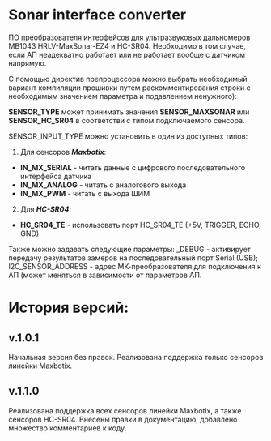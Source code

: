# Sonar interface converter

ПО преобразователя интерфейсов для ультразвуковых дальномеров MB1043 HRLV-MaxSonar-EZ4 и HC-SR04.
Необходимо в том случае, если АП неадекватно работает или не работает вообще с датчиком напрямую.
 
С помощью директив препроцессора можно выбрать необходимый вариант компиляции прошивки
путем раскомментирования строки с необходимым значением параметра и подавлением ненужного):

**SENSOR_TYPE** может принимать значения **SENSOR_MAXSONAR** или **SENSOR_HC_SR04** в соответстви с типом подключаемого сенсора.

SENSOR_INPUT_TYPE можно установить в один из доступных типов:
1. Для сенсоров **_Maxbotix_**:
  * **IN_MX_SERIAL** - читать данные с цифрового последовательного интерфейса датчика
  * **IN_MX_ANALOG** - читать с аналогового выхода
  * **IN_MX_PWM** - читать с выхода ШИМ
2. Для **_HC-SR04_**:
  * **HC_SR04_TE** - использовать порт HC_SR04_TE (+5V, TRIGGER, ECHO, GND)

Также можно задавать следующие параметры:
_DEBUG - активирует передачу результатов замеров на последовательный порт Serial (USB);
I2C_SENSOR_ADDRESS - адрес МК-преобразователя для подключения к АП (может меняться в зависимости от параметров АП.

# История версий:

## v.1.0.1
Начальная версия без правок. Реализована поддержка только сенсоров линейки Maxbotix.

## v.1.1.0
Реализована поддержка всех сенсоров линейки Maxbotix, а также сенсоров HC-SR04.
Внесены правки в документацию, добавлено множество комментариев к коду.